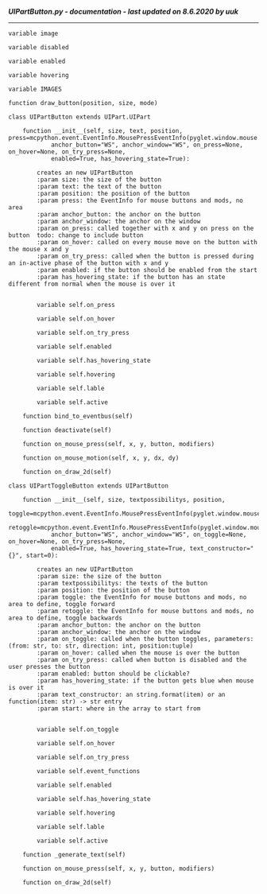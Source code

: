 ***UIPartButton.py - documentation - last updated on 8.6.2020 by uuk***
___

    variable image

    variable disabled

    variable enabled

    variable hovering

    variable IMAGES

    function draw_button(position, size, mode)

    class UIPartButton extends UIPart.UIPart

        function __init__(self, size, text, position, press=mcpython.event.EventInfo.MousePressEventInfo(pyglet.window.mouse.LEFT),
                anchor_button="WS", anchor_window="WS", on_press=None, on_hover=None, on_try_press=None,
                enabled=True, has_hovering_state=True):
            
            creates an new UIPartButton
            :param size: the size of the button
            :param text: the text of the button
            :param position: the position of the button
            :param press: the EventInfo for mouse buttons and mods, no area
            :param anchor_button: the anchor on the button
            :param anchor_window: the anchor on the window
            :param on_press: called together with x and y on press on the button  todo: change to include button
            :param on_hover: called on every mouse move on the button with the mouse x and y
            :param on_try_press: called when the button is pressed during an in-active phase of the button with x and y
            :param enabled: if the button should be enabled from the start
            :param has_hovering_state: if the button has an state different from normal when the mouse is over it


            variable self.on_press

            variable self.on_hover

            variable self.on_try_press

            variable self.enabled

            variable self.has_hovering_state

            variable self.hovering

            variable self.lable

            variable self.active

        function bind_to_eventbus(self)

        function deactivate(self)

        function on_mouse_press(self, x, y, button, modifiers)

        function on_mouse_motion(self, x, y, dx, dy)

        function on_draw_2d(self)

    class UIPartToggleButton extends UIPartButton

        function __init__(self, size, textpossibilitys, position,
                toggle=mcpython.event.EventInfo.MousePressEventInfo(pyglet.window.mouse.LEFT),
                retoggle=mcpython.event.EventInfo.MousePressEventInfo(pyglet.window.mouse.RIGHT),
                anchor_button="WS", anchor_window="WS", on_toggle=None, on_hover=None, on_try_press=None,
                enabled=True, has_hovering_state=True, text_constructor="{}", start=0):
            
            creates an new UIPartButton
            :param size: the size of the button
            :param textpossibilitys: the texts of the button
            :param position: the position of the button
            :param toggle: the EventInfo for mouse buttons and mods, no area to define, toggle forward
            :param retoggle: the EventInfo for mouse buttons and mods, no area to define, toggle backwards
            :param anchor_button: the anchor on the button
            :param anchor_window: the anchor on the window
            :param on_toggle: called when the button toggles, parameters: (from: str, to: str, direction: int, position:tuple)
            :param on_hover: called when the mouse is over the button
            :param on_try_press: called when button is disabled and the user presses the button
            :param enabled: button should be clickable?
            :param has_hovering_state: if the button gets blue when mouse is over it
            :param text_constructor: an string.format(item) or an function(item: str) -> str entry
            :param start: where in the array to start from


            variable self.on_toggle

            variable self.on_hover

            variable self.on_try_press

            variable self.event_functions

            variable self.enabled

            variable self.has_hovering_state

            variable self.hovering

            variable self.lable

            variable self.active

        function _generate_text(self)

        function on_mouse_press(self, x, y, button, modifiers)

        function on_draw_2d(self)